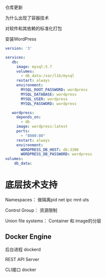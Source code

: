 仓库更新

为什么出现了容器技术

对软件和其依赖的标准化打包



安装WordPress



```yaml
version: '3'

services:
   db:
     image: mysql:5.7
     volumes:
       - db_data:/var/lib/mysql
     restart: always
     environment:
       MYSQL_ROOT_PASSWORD: wordpress
       MYSQL_DATABASE: wordpress
       MYSQL_USER: wordpress
       MYSQL_PASSWORD: wordpress

   wordpress:
     depends_on:
       - db
     image: wordpress:latest
     ports:
       - "8000:80"
     restart: always
     environment:
       WORDPRESS_DB_HOST: db:3306
       WORDPRESS_DB_PASSWORD: wordpress
volumes:
    db_data:
```



# 底层技术支持

Namespaces： 做隔离pid net ipc mnt uts

Control Group： 资源限制

Union file systems： Container 和 image的分层





## 

## Docker Engine

后台进程 dockerd

REST API Server

CLI接口 docker





